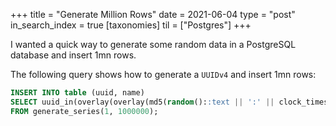 +++
title = "Generate Million Rows"
date = 2021-06-04
type = "post"
in_search_index = true
[taxonomies]
til = ["Postgres"]
+++

I wanted a quick way to generate some random data in a PostgreSQL database and insert 1mn rows.

The following query shows how to generate a `UUIDv4` and insert 1mn rows:

```sql
INSERT INTO table (uuid, name)
SELECT uuid_in(overlay(overlay(md5(random()::text || ':' || clock_timestamp()::text) placing '4' from 13) placing to_hex(floor(random()*(11-8+1) + 8)::int)::text from 17)::cstring), 'load tests'
FROM generate_series(1, 1000000);
```
